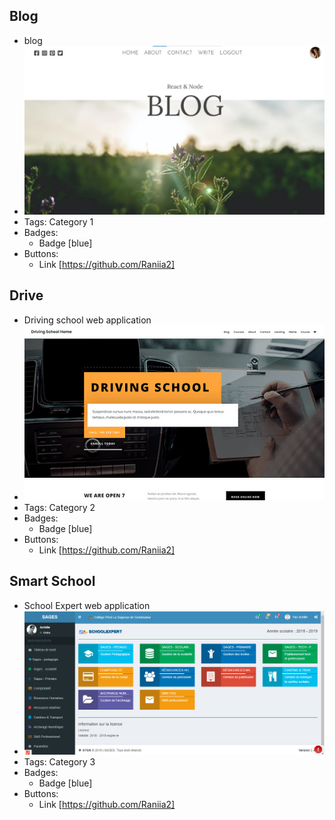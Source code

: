 ## Blog 
- blog 
- ![blog ](../assets/blog.jpg)
- Tags: Category 1
- Badges:
  - Badge [blue]
- Buttons:
  - Link [https://github.com/Raniia2]

## Drive 
- Driving school web application
- ![drive](../assets/drive.png)
- Tags: Category 2
- Badges:
  - Badge [blue]
- Buttons:
  - Link [https://github.com/Raniia2]

## Smart School
- School Expert web application 
- ![scoul](../assets/scoul.png)
- Tags: Category 3
- Badges:
  - Badge [blue]
- Buttons:
  - Link [https://github.com/Raniia2]
